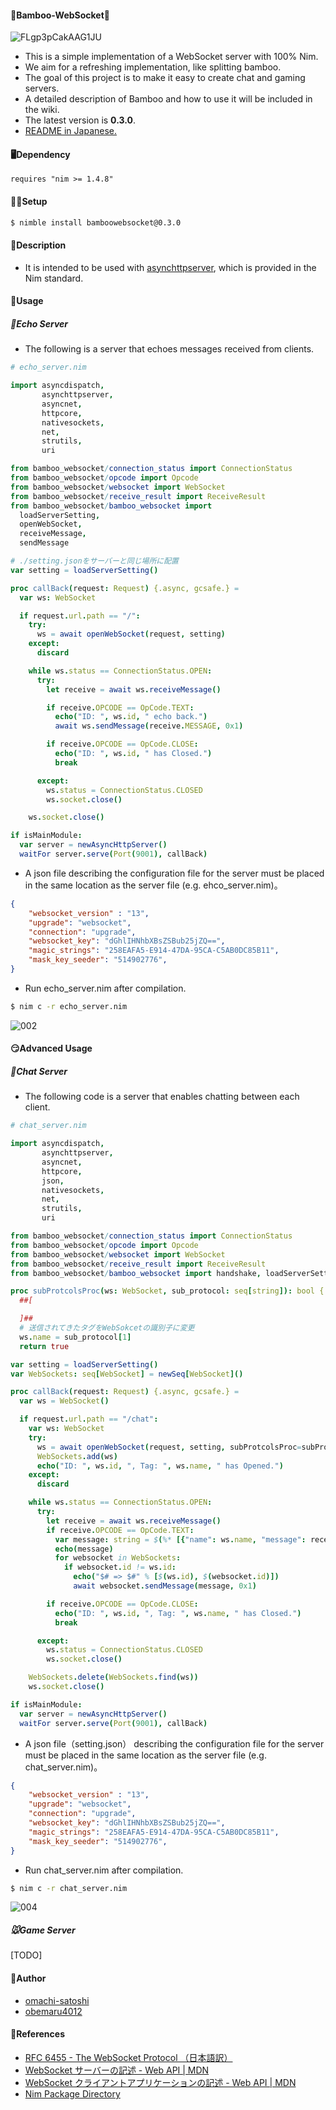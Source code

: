 #### 🐼Bamboo-WebSocket🌿
![FLgp3pCakAAG1JU](https://user-images.githubusercontent.com/88951380/158893548-13a50cea-92ff-4506-acb8-202e5e5e317e.png)
  
* This is a simple implementation of a WebSocket server with 100% Nim.
* We aim for a refreshing implementation, like splitting bamboo.
* The goal of this project is to make it easy to create chat and gaming servers.
* A detailed description of Bamboo and how to use it will be included in the wiki.
* The latest version is **0.3.0**.
* [README in Japanese.](https://github.com/obemaru4012/bamboo_websocket/blob/master/README.md)
  
#### 🖥Dependency
`requires "nim >= 1.4.8"`
  
  
#### 👩‍💻Setup
```bash
$ nimble install bamboowebsocket@0.3.0
```
  
  
#### 🤔Description
* It is intended to be used with [asynchttpserver](https://nim-lang.org/docs/asynchttpserver.html), which is provided in the Nim standard.
  
  
#### 🤙Usage
##### 🐥Echo Server
* The following is a server that echoes messages received from clients.

```nim
# echo_server.nim

import asyncdispatch, 
       asynchttpserver, 
       asyncnet, 
       httpcore, 
       nativesockets, 
       net, 
       strutils, 
       uri

from bamboo_websocket/connection_status import ConnectionStatus
from bamboo_websocket/opcode import Opcode
from bamboo_websocket/websocket import WebSocket
from bamboo_websocket/receive_result import ReceiveResult
from bamboo_websocket/bamboo_websocket import 
  loadServerSetting, 
  openWebSocket, 
  receiveMessage, 
  sendMessage

# ./setting.jsonをサーバーと同じ場所に配置
var setting = loadServerSetting()

proc callBack(request: Request) {.async, gcsafe.} =
  var ws: WebSocket

  if request.url.path == "/":
    try:
      ws = await openWebSocket(request, setting)
    except:
      discard

    while ws.status == ConnectionStatus.OPEN:
      try:
        let receive = await ws.receiveMessage()

        if receive.OPCODE == OpCode.TEXT:
          echo("ID: ", ws.id, " echo back.")
          await ws.sendMessage(receive.MESSAGE, 0x1)

        if receive.OPCODE == OpCode.CLOSE:
          echo("ID: ", ws.id, " has Closed.")
          break

      except:
        ws.status = ConnectionStatus.CLOSED
        ws.socket.close()

    ws.socket.close()

if isMainModule:
  var server = newAsyncHttpServer()
  waitFor server.serve(Port(9001), callBack)

```
  
* A json file describing the configuration file for the server must be placed in the same location as the server file (e.g. ehco_server.nim)。
```json
{
    "websocket_version" : "13",
    "upgrade": "websocket",
    "connection": "upgrade",
    "websocket_key": "dGhlIHNhbXBsZSBub25jZQ==",
    "magic_strings": "258EAFA5-E914-47DA-95CA-C5AB0DC85B11",
    "mask_key_seeder": "514902776",
}
```
  
  

* Run echo_server.nim after compilation.
```bash
$ nim c -r echo_server.nim
```
  
![002](https://user-images.githubusercontent.com/88951380/165452764-32cb29a6-a2e3-42f9-a5a5-5926d57a462a.gif)
  
  
#### 😏Advanced Usage
##### 🐄Chat Server
* The following code is a server that enables chatting between each client.

```nim
# chat_server.nim

import asyncdispatch, 
       asynchttpserver, 
       asyncnet, 
       httpcore, 
       json,
       nativesockets, 
       net, 
       strutils, 
       uri

from bamboo_websocket/connection_status import ConnectionStatus
from bamboo_websocket/opcode import Opcode
from bamboo_websocket/websocket import WebSocket
from bamboo_websocket/receive_result import ReceiveResult
from bamboo_websocket/bamboo_websocket import handshake, loadServerSetting, openWebSocket, receiveMessage, sendMessage

proc subProtcolsProc(ws: WebSocket, sub_protocol: seq[string]): bool {.gcsafe.} = 
  ##[

  ]##
  # 送信されてきたタグをWebSokcetの識別子に変更
  ws.name = sub_protocol[1]
  return true

var setting = loadServerSetting()
var WebSockets: seq[WebSocket] = newSeq[WebSocket]()

proc callBack(request: Request) {.async, gcsafe.} =
  var ws = WebSocket()

  if request.url.path == "/chat":
    var ws: WebSocket
    try:
      ws = await openWebSocket(request, setting, subProtcolsProc=subProtcolsProc)
      WebSockets.add(ws)
      echo("ID: ", ws.id, ", Tag: ", ws.name, " has Opened.")
    except:
      discard

    while ws.status == ConnectionStatus.OPEN:
      try:
        let receive = await ws.receiveMessage()
        if receive.OPCODE == OpCode.TEXT:
          var message: string = $(%* [{"name": ws.name, "message": receive.MESSAGE}])
          echo(message)
          for websocket in WebSockets:
            if websocket.id != ws.id:
              echo("$# => $#" % [$(ws.id), $(websocket.id)])
              await websocket.sendMessage(message, 0x1)

        if receive.OPCODE == OpCode.CLOSE:
          echo("ID: ", ws.id, ", Tag: ", ws.name, " has Closed.")
          break

      except:
        ws.status = ConnectionStatus.CLOSED
        ws.socket.close()

    WebSockets.delete(WebSockets.find(ws))
    ws.socket.close()

if isMainModule:
  var server = newAsyncHttpServer()
  waitFor server.serve(Port(9001), callBack)

```
  
* A json file（setting.json） describing the configuration file for the server must be placed in the same location as the server file (e.g. chat_server.nim)。
```json
{
    "websocket_version" : "13",
    "upgrade": "websocket",
    "connection": "upgrade",
    "websocket_key": "dGhlIHNhbXBsZSBub25jZQ==",
    "magic_strings": "258EAFA5-E914-47DA-95CA-C5AB0DC85B11",
    "mask_key_seeder": "514902776",
}
```
  
  

* Run chat_server.nim after compilation.
```bash
$ nim c -r chat_server.nim
```
  
![004](https://user-images.githubusercontent.com/88951380/173271545-15a22b29-7825-4b16-944e-ba1bc92b92ee.gif)
  
  
##### 🐭Game Server
[TODO]
  
  
#### 📝Author
* [omachi-satoshi](https://github.com/omachi-satoshi)
* [obemaru4012](https://github.com/obemaru4012)
  
  
#### 📖References
* [RFC 6455 - The WebSocket Protocol （日本語訳）](https://triple-underscore.github.io/RFC6455-ja.html)
* [WebSocket サーバーの記述 - Web API | MDN](https://developer.mozilla.org/ja/docs/Web/API/WebSockets_API/Writing_WebSocket_servers)
* [WebSocket クライアントアプリケーションの記述 - Web API | MDN](https://developer.mozilla.org/ja/docs/Web/API/WebSockets_API/Writing_WebSocket_client_applications)
* [Nim Package Directory](https://nimble.directory/pkg/bamboowebsocket)
